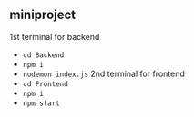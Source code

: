 ## miniproject 
1st terminal for backend
- `cd Backend`
- `npm i`
- `nodemon index.js`
2nd terminal for frontend
- `cd Frontend`
- `npm i`
- `npm start`